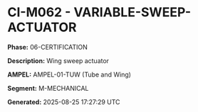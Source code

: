# CI-M062 - VARIABLE-SWEEP-ACTUATOR

**Phase:** 06-CERTIFICATION

**Description:** Wing sweep actuator

**AMPEL:** AMPEL-01-TUW (Tube and Wing)

**Segment:** M-MECHANICAL

**Generated:** 2025-08-25 17:27:29 UTC
